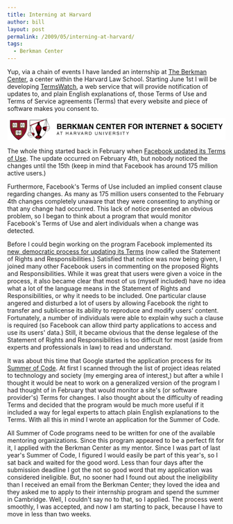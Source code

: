 ```yaml
---
title: Interning at Harvard
author: bill
layout: post
permalink: /2009/05/interning-at-harvard/
tags:
  - Berkman Center
---
```

Yup, via a chain of events I have landed an internship at
[The Berkman Center][1], a center within the Harvard Law School. Starting June
1st I will be developing [TermsWatch][2], a web service that will provide
notification of updates to, and plain English explanations of, those Terms of
Use and Terms of Service agreements (Terms) that every website and piece of
software makes you consent to.

[![Berkman Logo](/images/posts/2009/05/berkman-logo.png)][1]

The whole thing started back in February when
[Facebook updated its Terms of Use][3]. The update occurred on February 4th,
but nobody noticed the changes until the 15th (keep in mind that Facebook has
around 175 million active users.)

Furthermore, Facebook's Terms of Use included an implied consent clause
regarding changes. As many as 175 million users consented to the February 4th
changes completely unaware that they were consenting to anything or that any
change had occurred. This lack of notice presented an obvious problem, so I
began to think about a program that would monitor Facebook's Terms of Use and
alert individuals when a change was detected.

Before I could begin working on the program Facebook implemented its
[new, democratic process for updating its Terms][4] (now called the Statement
of Rights and Responsibilities.) Satisfied that notice was now being given, I
joined many other Facebook users in commenting on the proposed Rights and
Responsibilities. While it was great that users were given a voice in the
process, it also became clear that most of us (myself included) have no idea
what a lot of the language means in the Statement of Rights and
Responsibilities, or why it needs to be included. One particular clause angered
and disturbed a lot of users by allowing Facebook the right to transfer and
sublicense its ability to reproduce and modify users' content. Fortunately, a
number of individuals were able to explain why such a clause is required (so
Facebook can allow third party applications to access and use its users' data.)
Still, it became obvious that the dense legalese of the Statement of Rights and
Responsibilities is too difficult for most (aside from experts and
professionals in law) to read and understand.

It was about this time that Google started the application process for its
[Summer of Code][5]. At first I scanned through the list of project ideas
related to technology and society (my emerging area of interest,) but after a
while I thought it would be neat to work on a generalized version of the
program I had thought of in February that would monitor a site's (or software
provider's) Terms for changes. I also thought about the difficulty of reading
Terms and decided that the program would be much more useful if it included a
way for legal experts to attach plain English explanations to the Terms. With
all this in mind I wrote an application for the Summer of Code.

All Summer of Code programs need to be written for one of the available
mentoring organizations. Since this program appeared to be a perfect fit for
it, I applied with the Berkman Center as my mentor. Since I was part of last
year's Summer of Code, I figured I would easily be part of this year's, so I
sat back and waited for the good word. Less than four days after the submission
deadline I got the not so good word that my application was considered
ineligible. But, no sooner had I found out about the ineligibility than I
received an email from the Berkman Center; they loved the idea and they asked
me to apply to their internship program and spend the summer in Cambridge.
Well, I couldn't say no to that, so I applied. The process went smoothly, I was
accepted, and now I am starting to pack, because I have to move in less than
two weeks.

 [1]: http://cyber.law.harvard.edu/
 [2]: index.php?option=com_content&view=article&id=46:termswatch-description&catid=36:termswatch&Itemid=56
 [3]: http://abcnews.go.com/Technology/Story?id=6901163&page=1
 [4]: http://www.usatoday.com/printedition/money/20090227/facebook27_st.art.htm
 [5]: http://code.google.com/soc/
